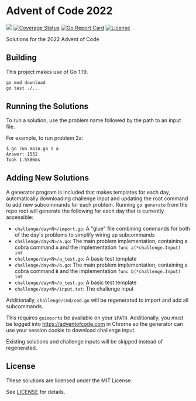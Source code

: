 # Advent of Code 2022

[![](https://github.com/nlowe/aoc2022/workflows/CI/badge.svg)](https://github.com/nlowe/aoc2022/actions) [![Coverage Status](https://coveralls.io/repos/github/nlowe/aoc2022/badge.svg?branch=master)](https://coveralls.io/github/nlowe/aoc2022?branch=master) [![Go Report Card](https://goreportcard.com/badge/github.com/nlowe/aoc2022)](https://goreportcard.com/report/github.com/nlowe/aoc2022) [![License](https://img.shields.io/badge/license-MIT-brightgreen)](./LICENSE)

Solutions for the 2022 Advent of Code

## Building

This project makes use of Go 1.19.

```bash
go mod download
go test ./...
```

## Running the Solutions

To run a solution, use the problem name followed by the path to an input file.

For example, to run problem 2a:

```bash
$ go run main.go 1 a
Answer: 1532
Took 1.5586ms
```

## Adding New Solutions

A generator program is included that makes templates for each day, automatically
downloading challenge input and updating the root command to add new subcommands
for each problem. Running `go generate` from the repo root will generate the
following for each day that is currently accessible:

* `challenge/day<N>/import.go`: A "glue" file combining commands for both of the day's problems to simplify wiring up subcommands
* `challenge/day<N>/a.go`: The main problem implementation, containing a cobra command `A` and the implementation `func a(*challenge.Input) int`
* `challenge/day<N>/a_test.go`: A basic test template
* `challenge/day<N>/b.go`: The main problem implementation, containing a cobra command `B` and the implementation `func b(*challenge.Input) int`
* `challenge/day<N>/b_test.go`: A basic test template
* `challenge/day<N>/input.txt`: The challenge input

Additionally, `challenge/cmd/cmd.go` will be regenerated to import and add all
subcommands.

This requires `goimports` be available on your `$PATH`. Additionally, you must be
logged into https://adventofcode.com in Chrome so the generator can use your session
cookie to download challenge input.

Existing solutions and challenge inputs will be skipped instead of regenerated.

## License

These solutions are licensed under the MIT License.

See [LICENSE](./LICENSE) for details.
